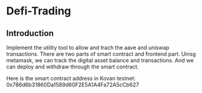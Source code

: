# Defi-Trading

## Introduction

Implement the utility tool to allow and trach the aave and uniswap transactions.
There are two parts of smart contract and frontend part.
Uinsg metamask, we can track the digital asset balance and transactions. And we can deploy and withdraw through the smart contract.

Here is the smart contract address in Kovan testnet: 0x786d6b31860Da1589d60F2E5A1A4Fa72A5cCb627